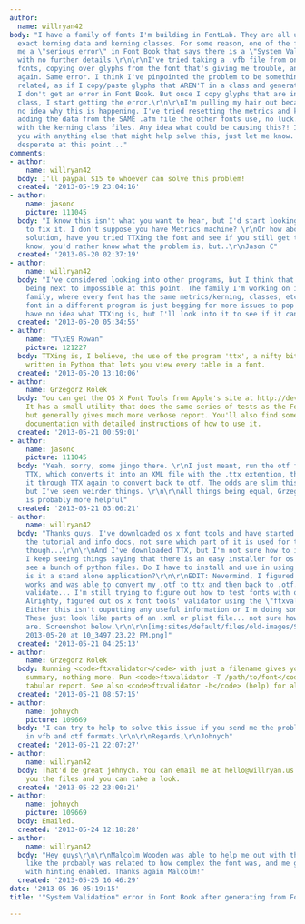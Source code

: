 ```yaml
---
author:
  name: willryan42
body: "I have a family of fonts I'm building in FontLab. They are all using the same
  exact kerning data and kerning classes. For some reason, one of the fonts is giving
  me a \"serious error\" in Font Book that says there is a \"System Validation\" error,
  with no further details.\r\n\r\nI've tried taking a .vfb file from one of the working
  fonts, copying over glyphs from the font that's giving me trouble, and generating
  again. Same error. I think I've pinpointed the problem to be something kerning/class
  related, as if I copy/paste glyphs that AREN'T in a class and generate the font,
  I don't get an error in Font Book. But once I copy glyphs that are in a kerning
  class, I start getting the error.\r\n\r\nI'm pulling my hair out because I have
  no idea why this is happening. I've tried resetting the metrics and kerning, then
  adding the data from the SAME .afm file the other fonts use, no luck. Same thing
  with the kerning class files. Any idea what could be causing this?! If I can provide
  you with anything else that might help solve this, just let me know. I'm beyond
  desperate at this point..."
comments:
- author:
    name: willryan42
  body: I'll paypal $15 to whoever can solve this problem!
  created: '2013-05-19 23:04:16'
- author:
    name: jasonc
    picture: 111045
  body: "I know this isn't what you want to hear, but I'd start looking outside FL
    to fix it. I don't suppose you have Metrics machine? \r\nOr how about a simpler
    solution, have you tried TTXing the font and see if you still get the error?\r\n\r\nI
    know, you'd rather know what the problem is, but..\r\nJason C"
  created: '2013-05-20 02:37:19'
- author:
    name: willryan42
  body: "I've considered looking into other programs, but I think that would end up
    being next to impossible at this point. The family I'm working on is a layered
    family, where every font has the same metrics/kerning, classes, etc. Making one
    font in a different program is just begging for more issues to pop up...\r\n\r\nI
    have no idea what TTXing is, but I'll look into it to see if it can help me out."
  created: '2013-05-20 05:34:55'
- author:
    name: "T\xE9 Rowan"
    picture: 121227
  body: TTXing is, I believe, the use of the program 'ttx', a nifty bit of software
    written in Python that lets you view every table in a font.
  created: '2013-05-20 13:10:06'
- author:
    name: Grzegorz Rolek
  body: You can get the OS X Font Tools from Apple's site at http://developer.apple.com/fonts/.
    It has a small utility that does the same series of tests as the Font Book validation,
    but generally gives much more verbose report. You'll also find some accompanying
    documentation with detailed instructions of how to use it.
  created: '2013-05-21 00:59:01'
- author:
    name: jasonc
    picture: 111045
  body: "Yeah, sorry, some jingo there. \r\nI just meant, run the otf file through
    TTX, which converts it into an XML file with the .ttx extention, then just run
    it through TTX again to convert back to otf. The odds are slim this would help,
    but I've seen weirder things. \r\n\r\nAll things being equal, Grzegorz's suggestion
    is probably more helpful"
  created: '2013-05-21 03:06:21'
- author:
    name: willryan42
  body: "Thanks guys. I've downloaded os x font tools and have started poking around
    the tutorial and info docs, not sure which part of it is used for testing fonts
    though...\r\n\r\nAnd I've downloaded TTX, but I'm not sure how to install it.
    I keep seeing things saying that there is an easy installer for os x, but I just
    see a bunch of python files. Do I have to install and use in using terminal or
    is it a stand alone application?\r\n\r\nEDIT: Nevermind, I figured out how TTX
    works and was able to convert my .otf to ttx and then back to .otf. Still doesn't
    validate... I'm still trying to figure out how to test fonts with os x font tools.\r\n\r\nEDIT2:
    Alrighty, figured out os x font tools' validator using the \"ftxvalidator\" command.
    Either this isn't ouputting any useful information or I'm doing something wrong.
    These just look like parts of an .xml or plist file... not sure how helpful they
    are. Screenshot below.\r\n\r\n[img:sites/default/files/old-images/Screen Shot
    2013-05-20 at 10_3497.23.22 PM.png]"
  created: '2013-05-21 04:25:13'
- author:
    name: Grzegorz Rolek
  body: Running <code>ftxvalidator</code> with just a filename gives you a report
    summary, nothing more. Run <code>ftxvalidator -T /path/to/font</code> for a detailed,
    tabular report. See also <code>ftxvalidator -h</code> (help) for all options available.
  created: '2013-05-21 08:57:15'
- author:
    name: johnych
    picture: 109669
  body: "I can try to help to solve this issue if you send me the problem font both
    in vfb and otf formats.\r\n\r\nRegards,\r\nJohnych"
  created: '2013-05-21 22:07:27'
- author:
    name: willryan42
  body: That'd be great johnych. You can email me at hello@willryan.us and I can send
    you the files and you can take a look.
  created: '2013-05-22 23:00:21'
- author:
    name: johnych
    picture: 109669
  body: Emailed.
  created: '2013-05-24 12:18:28'
- author:
    name: willryan42
  body: "Hey guys\r\n\r\nMalcolm Wooden was able to help me out with this one. Seems
    like the probably was related to how complex the font was, and me generating it
    with hinting enabled. Thanks again Malcolm!"
  created: '2013-05-25 16:46:29'
date: '2013-05-16 05:19:15'
title: '"System Validation" error in Font Book after generating from FontLab'

---
```

